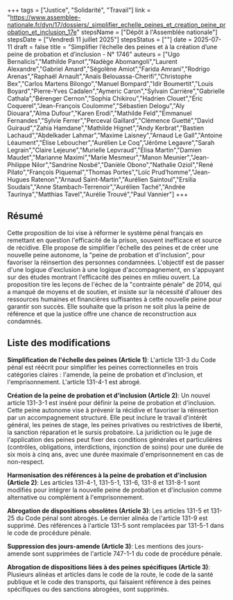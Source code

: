 +++
tags = ["Justice", "Solidarité", "Travail"]
link = "https://www.assemblee-nationale.fr/dyn/17/dossiers/_simplifier_echelle_peines_et_creation_peine_probation_et_inclusion_17e"
stepsName = ["Dépôt à l'Assemblée nationale"]
stepsDate = ["Vendredi 11 juillet 2025"]
stepsStatus = [""]
date = 2025-07-11
draft = false
title = "Simplifier l’échelle des peines et à la création d’une peine de probation et d’inclusion - N° 1746"
auteurs = ["Ugo Bernalicis","Mathilde Panot","Nadège Abomangoli","Laurent Alexandre","Gabriel Amard","Ségolène Amiot","Farida Amrani","Rodrigo Arenas","Raphaël Arnault","Anaïs Belouassa-Cherifi","Christophe Bex","Carlos Martens Bilongo","Manuel Bompard","Idir Boumertit","Louis Boyard","Pierre-Yves Cadalen","Aymeric Caron","Sylvain Carrière","Gabrielle Cathala","Bérenger Cernon","Sophia Chikirou","Hadrien Clouet","Éric Coquerel","Jean-François Coulomme","Sébastien Delogu","Aly Diouara","Alma Dufour","Karen Erodi","Mathilde Feld","Emmanuel Fernandes","Sylvie Ferrer","Perceval Gaillard","Clémence Guetté","David Guiraud","Zahia Hamdane","Mathilde Hignet","Andy Kerbrat","Bastien Lachaud","Abdelkader Lahmar","Maxime Laisney","Arnaud Le Gall","Antoine Léaument","Élise Leboucher","Aurélien Le Coq","Jérôme Legavre","Sarah Legrain","Claire Lejeune","Murielle Lepvraud","Élisa Martin","Damien Maudet","Marianne Maximi","Marie Mesmeur","Manon Meunier","Jean-Philippe Nilor","Sandrine Nosbé","Danièle Obono","Nathalie Oziol","René Pilato","François Piquemal","Thomas Portes","Loïc Prud’homme","Jean-Hugues Ratenon","Arnaud Saint-Martin","Aurélien Saintoul","Ersilia Soudais","Anne Stambach-Terrenoir","Aurélien Taché","Andrée Taurinya","Matthias Tavel","Aurélie Trouvé","Paul Vannier"]
+++

## Résumé

Cette proposition de loi vise à réformer le système pénal français en remettant en question l'efficacité de la prison, souvent inefficace et source de récidive. Elle propose de simplifier l'échelle des peines et de créer une nouvelle peine autonome, la "peine de probation et d'inclusion", pour favoriser la réinsertion des personnes condamnées. L'objectif est de passer d'une logique d'exclusion à une logique d'accompagnement, en s'appuyant sur des études montrant l'efficacité des peines en milieu ouvert. La proposition tire les leçons de l'échec de la "contrainte pénale" de 2014, qui a manqué de moyens et de soutien, et insiste sur la nécessité d'allouer des ressources humaines et financières suffisantes à cette nouvelle peine pour garantir son succès. Elle souhaite que la prison ne soit plus la peine de référence et que la justice offre une chance de reconstruction aux condamnés.

## Liste des modifications

**Simplification de l'échelle des peines (Article 1)**: L'article 131-3 du Code pénal est réécrit pour simplifier les peines correctionnelles en trois catégories claires : l'amende, la peine de probation et d'inclusion, et l'emprisonnement. L'article 131-4-1 est abrogé.

**Création de la peine de probation et d'inclusion (Article 2)**: Un nouvel article 131-3-1 est inséré pour définir la peine de probation et d'inclusion. Cette peine autonome vise à prévenir la récidive et favoriser la réinsertion par un accompagnement structuré. Elle peut inclure le travail d'intérêt général, les peines de stage, les peines privatives ou restrictives de liberté, la sanction réparation et le sursis probatoire. La juridiction ou le juge de l'application des peines peut fixer des conditions générales et particulières (contrôles, obligations, interdictions, injonction de soins) pour une durée de six mois à cinq ans, avec une durée maximale d'emprisonnement en cas de non-respect.

**Harmonisation des références à la peine de probation et d'inclusion (Article 2)**: Les articles 131-4-1, 131-5-1, 131-6, 131-8 et 131-8-1 sont modifiés pour intégrer la nouvelle peine de probation et d'inclusion comme alternative ou complément à l'emprisonnement.

**Abrogation de dispositions obsolètes (Article 3)**: Les articles 131-5 et 131-25 du Code pénal sont abrogés. Le dernier alinéa de l'article 131-9 est supprimé. Des références à l'article 131-5 sont remplacées par 131-5-1 dans le code de procédure pénale.

**Suppression des jours-amende (Article 3)**: Les mentions des jours-amende sont supprimées de l'article 747-1-1 du code de procédure pénale.

**Abrogation de dispositions liées à des peines spécifiques (Article 3)**: Plusieurs alinéas et articles dans le code de la route, le code de la santé publique et le code des transports, qui faisaient référence à des peines spécifiques ou des sanctions abrogées, sont supprimés.
